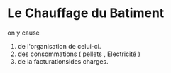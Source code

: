 # Le Chauffage du Batiment

on y cause 

1. de l'organisation de celui-ci. 
2. des consommations ( pellets , Electricité )
3. de la facturationsides charges. 


